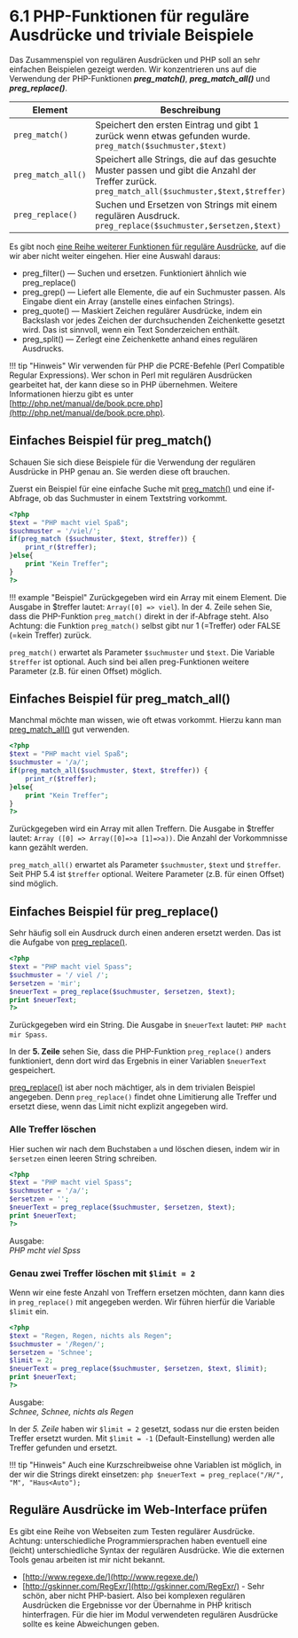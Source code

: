 # 6.1 PHP-Funktionen für reguläre Ausdrücke und triviale Beispiele

Das Zusammenspiel von regulären Ausdrücken und PHP soll an sehr einfachen Beispielen gezeigt werden. Wir konzentrieren uns auf die 
Verwendung der PHP-Funktionen ***preg_match()***, ***preg_match_all()*** und ***preg_replace()***.



| Element           | Beschreibung |
| ----------------- | ------------ |
| `preg_match()`    | Speichert den ersten Eintrag und gibt 1 zurück wenn etwas gefunden wurde. `preg_match($suchmuster,$text)` |
| `preg_match_all()`| Speichert alle Strings, die auf das gesuchte Muster passen und gibt die Anzahl der Treffer zurück. `preg_match_all($suchmuster,$text,$treffer)` |
| `preg_replace()`  | Suchen und Ersetzen von Strings mit einem regulären Ausdruck. `preg_replace($suchmuster,$ersetzen,$text)` |


Es gibt noch [eine Reihe weiterer Funktionen für reguläre Ausdrücke](http://de.php.net/manual/de/ref.pcre.php), auf die wir aber nicht weiter eingehen. Hier eine Auswahl daraus:
* preg_filter() — Suchen und ersetzen. Funktioniert ähnlich wie preg_replace()
* preg_grep() — Liefert alle Elemente, die auf ein Suchmuster passen. Als Eingabe dient ein Array (anstelle eines einfachen Strings).
* preg_quote() — Maskiert Zeichen regulärer Ausdrücke, indem ein Backslash vor jedes Zeichen der durchsuchenden Zeichenkette gesetzt wird. Das ist sinnvoll, wenn ein Text Sonderzeichen enthält.
* preg_split() — Zerlegt eine Zeichenkette anhand eines regulären Ausdrucks.

!!! tip "Hinweis"
    Wir verwenden für PHP die PCRE-Befehle (Perl Compatible Regular Expressions). Wer schon in Perl mit regulären Ausdrücken gearbeitet hat, der kann diese so in PHP übernehmen. Weitere Informationen hierzu gibt es unter [http://php.net/manual/de/book.pcre.php](http://php.net/manual/de/book.pcre.php).


## Einfaches Beispiel für preg_match()

Schauen Sie sich diese Beispiele für die Verwendung der regulären Ausdrücke in PHP genau an. Sie werden diese oft brauchen.

Zuerst ein Beispiel für eine einfache Suche mit [preg_match()](http://php.net/manual/de/function.preg-match.php) und eine if-Abfrage, ob das Suchmuster in einem Textstring vorkommt.


```php linenums="1"
<?php
$text = "PHP macht viel Spaß";
$suchmuster = '/viel/';
if(preg_match ($suchmuster, $text, $treffer)) {
    print_r($treffer);
}else{
    print "Kein Treffer";
}
?>
```

!!! example "Beispiel"
    Zurückgegeben wird ein Array mit einem Element. Die Ausgabe in $treffer lautet: `Array([0] => viel`). In der 4. Zeile sehen Sie, dass die PHP-Funktion `preg_match()` direkt in der if-Abfrage steht. Also Achtung: die Funktion `preg_match()` selbst gibt nur 1 (=Treffer) oder FALSE (=kein Treffer) zurück.

`preg_match()` erwartet als Parameter `$suchmuster` und `$text`. Die Variable `$treffer` ist optional. Auch sind bei allen preg-Funktionen weitere Parameter (z.B. für einen Offset) möglich.

## Einfaches Beispiel für preg_match_all()

Manchmal möchte man wissen, wie oft etwas vorkommt. Hierzu kann man [preg_match_all()](http://php.net/manual/de/function.preg-match-all.php) gut verwenden.

```php linenums="1"
<?php
$text = "PHP macht viel Spaß";
$suchmuster = '/a/';
if(preg_match_all($suchmuster, $text, $treffer)) {
    print_r($treffer);
}else{
    print "Kein Treffer";
}
?>
```

Zurückgegeben wird ein Array mit allen Treffern. Die Ausgabe in $treffer lautet: `Array ([0] => Array([0]=>a [1]=>a))`. Die Anzahl der Vorkommnisse kann gezählt werden.

`preg_match_all()` erwartet als Parameter `$suchmuster`, `$text` und `$treffer`. Seit PHP 5.4 ist `$treffer` optional. Weitere Parameter (z.B. für einen Offset) sind möglich.

## Einfaches Beispiel für preg_replace()

Sehr häufig soll ein Ausdruck durch einen anderen ersetzt werden. Das ist die Aufgabe von [preg_replace()](http://php.net/manual/de/function.preg-replace.php).

```php linenums="1"
<?php
$text = "PHP macht viel Spass";
$suchmuster = '/ viel /';
$ersetzen = 'mir';
$neuerText = preg_replace($suchmuster, $ersetzen, $text);
print $neuerText;
?>
```

Zurückgegeben wird ein String. Die Ausgabe in `$neuerText` lautet: `PHP macht mir Spass`. 

In der **5. Zeile** sehen Sie, dass die PHP-Funktion `preg_replace()` anders funktioniert, denn dort wird das Ergebnis in einer Variablen `$neuerText` gespeichert.

[preg_replace()](http://php.net/manual/de/function.preg-replace.php) ist aber noch mächtiger, als in dem trivialen Beispiel angegeben. Denn `preg_replace()` findet ohne Limitierung alle Treffer und ersetzt diese, wenn das Limit nicht explizit angegeben wird.


### Alle Treffer löschen

Hier suchen wir nach dem Buchstaben `a` und löschen diesen, indem wir in `$ersetzen` einen leeren String schreiben. 

```php linenums="1"
<?php
$text = "PHP macht viel Spass";
$suchmuster = '/a/';
$ersetzen = '';
$neuerText = preg_replace($suchmuster, $ersetzen, $text);
print $neuerText;
?>
```

Ausgabe:<br>
*PHP mcht viel Spss*

### Genau zwei Treffer löschen mit `$limit = 2`

Wenn wir eine feste Anzahl von Treffern ersetzen möchten, dann kann dies in `preg_replace()` mit angegeben werden. Wir führen hierfür die Variable `$limit` ein.

```php linenums="1"
<?php
$text = "Regen, Regen, nichts als Regen";
$suchmuster = '/Regen/';
$ersetzen = 'Schnee';
$limit = 2;
$neuerText = preg_replace($suchmuster, $ersetzen, $text, $limit);
print $neuerText;
?>
```

Ausgabe:<br>
*Schnee, Schnee, nichts als Regen*

In der *5. Zeile* haben wir `$limit = 2` gesetzt, sodass nur die ersten beiden Treffer ersetzt wurden. Mit `$limit = -1` (Default-Einstellung) werden alle Treffer gefunden und ersetzt.

!!! tip "Hinweis"
    Auch eine Kurzschreibweise ohne Variablen ist möglich, in der wir die Strings direkt einsetzen:
    ```php
    $neuerText = preg_replace("/H/", "M", "Haus<Auto");
    ```

## Reguläre Ausdrücke im Web-Interface prüfen

Es gibt eine Reihe von Webseiten zum Testen regulärer Ausdrücke. Achtung: unterschiedliche Programmiersprachen haben eventuell eine (leicht) unterschiedliche Syntax der regulären Ausdrücke. Wie die externen Tools genau arbeiten ist mir nicht bekannt.

- [http://www.regexe.de/](http://www.regexe.de/)
- [http://gskinner.com/RegExr/](http://gskinner.com/RegExr/) - Sehr schön, aber nicht PHP-basiert. Also bei komplexen regulären Ausdrücken die Ergebnisse vor der Übernahme in PHP kritisch hinterfragen. Für die hier im Modul verwendeten regulären Ausdrücke sollte es keine Abweichungen geben.

